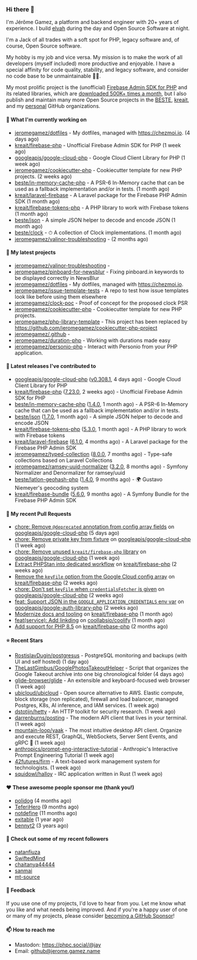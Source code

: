 ### Hi there 👋

I'm Jérôme Gamez, a platform and backend engineer with 20+ years of experience.
I build [elvah](https://www.elvah.de) during the day and Open Source Software
at night.

I'm a Jack of all trades with a soft spot for PHP, legacy software and,
of course, Open Source software.

My hobby is my job and vice versa. My mission is to make the work of all
developers (myself included) more productive and enjoyable.
I have a special affinity for code quality, stability, and legacy software,
and consider no code base to be unmaintainable 💪🏻.

My most prolific project is the (unofficial)
[Firebase Admin SDK for PHP](https://github.com/kreait/firebase-php) and its
related libraries, which are
[downloaded 500K+ times a month](https://packagist.org/packages/kreait/firebase-php/stats), but I also publish and maintain many more Open Source
projects in the [BESTE](https://github.com/beste),
[kreait](https://github.com/kreait), and my
[personal](https://github.com/jeromegamez) GitHub organizations.

#### 👷 What I'm currently working on

- [jeromegamez/dotfiles](https://github.com/jeromegamez/dotfiles) - My dotfiles, managed with https://chezmoi.io. (4 days ago)
- [kreait/firebase-php](https://github.com/kreait/firebase-php) - Unofficial Firebase Admin SDK for PHP (1 week ago)
- [googleapis/google-cloud-php](https://github.com/googleapis/google-cloud-php) - Google Cloud Client Library for PHP (1 week ago)
- [jeromegamez/cookiecutter-php](https://github.com/jeromegamez/cookiecutter-php) - Cookiecutter template for new PHP projects. (2 weeks ago)
- [beste/in-memory-cache-php](https://github.com/beste/in-memory-cache-php) - A PSR-6 In-Memory cache that can be used as a fallback implementation and/or in tests. (1 month ago)
- [kreait/laravel-firebase](https://github.com/kreait/laravel-firebase) - A Laravel package for the Firebase PHP Admin SDK (1 month ago)
- [kreait/firebase-tokens-php](https://github.com/kreait/firebase-tokens-php) - A PHP library to work with Firebase tokens (1 month ago)
- [beste/json](https://github.com/beste/json) - A simple JSON helper to decode and encode JSON (1 month ago)
- [beste/clock](https://github.com/beste/clock) - ⏱ A collection of Clock implementations. (1 month ago)
- [jeromegamez/valinor-troubleshooting](https://github.com/jeromegamez/valinor-troubleshooting) -  (2 months ago)

#### 🌱 My latest projects

- [jeromegamez/valinor-troubleshooting](https://github.com/jeromegamez/valinor-troubleshooting) - 
- [jeromegamez/pinboard-for-newsblur](https://github.com/jeromegamez/pinboard-for-newsblur) - Fixing pinboard.in keywords to be displayed correctly in NewsBlur
- [jeromegamez/dotfiles](https://github.com/jeromegamez/dotfiles) - My dotfiles, managed with https://chezmoi.io.
- [jeromegamez/issue-template-tests](https://github.com/jeromegamez/issue-template-tests) - A repo to test how issue templates look like before using them elsewhere
- [jeromegamez/clock-poc](https://github.com/jeromegamez/clock-poc) - Proof of concept for the proposed clock PSR
- [jeromegamez/cookiecutter-php](https://github.com/jeromegamez/cookiecutter-php) - Cookiecutter template for new PHP projects.
- [jeromegamez/php-library-template](https://github.com/jeromegamez/php-library-template) - This project has been replaced by https://github.com/jeromegamez/cookiecutter-php-project
- [jeromegamez/.github](https://github.com/jeromegamez/.github) - 
- [jeromegamez/duration-php](https://github.com/jeromegamez/duration-php) - Working with durations made easy
- [jeromegamez/personio-php](https://github.com/jeromegamez/personio-php) - Interact with Personio from your PHP application.

#### 🔭 Latest releases I've contributed to

- [googleapis/google-cloud-php](https://github.com/googleapis/google-cloud-php) ([v0.308.1](https://github.com/googleapis/google-cloud-php/releases/tag/v0.308.1), 4 days ago) - Google Cloud Client Library for PHP
- [kreait/firebase-php](https://github.com/kreait/firebase-php) ([7.23.0](https://github.com/kreait/firebase-php/releases/tag/7.23.0), 2 weeks ago) - Unofficial Firebase Admin SDK for PHP
- [beste/in-memory-cache-php](https://github.com/beste/in-memory-cache-php) ([1.4.0](https://github.com/beste/in-memory-cache-php/releases/tag/1.4.0), 1 month ago) - A PSR-6 In-Memory cache that can be used as a fallback implementation and/or in tests.
- [beste/json](https://github.com/beste/json) ([1.7.0](https://github.com/beste/json/releases/tag/1.7.0), 1 month ago) - A simple JSON helper to decode and encode JSON
- [kreait/firebase-tokens-php](https://github.com/kreait/firebase-tokens-php) ([5.3.0](https://github.com/kreait/firebase-tokens-php/releases/tag/5.3.0), 1 month ago) - A PHP library to work with Firebase tokens
- [kreait/laravel-firebase](https://github.com/kreait/laravel-firebase) ([6.1.0](https://github.com/kreait/laravel-firebase/releases/tag/6.1.0), 4 months ago) - A Laravel package for the Firebase PHP Admin SDK
- [jeromegamez/typed-collection](https://github.com/jeromegamez/typed-collection) ([8.0.0](https://github.com/jeromegamez/typed-collection/releases/tag/8.0.0), 7 months ago) - Type-safe collections based on Laravel Collections
- [jeromegamez/ramsey-uuid-normalizer](https://github.com/jeromegamez/ramsey-uuid-normalizer) ([3.2.0](https://github.com/jeromegamez/ramsey-uuid-normalizer/releases/tag/3.2.0), 8 months ago) - Symfony Normalizer and Denormalizer for ramsey/uuid
- [beste/latlon-geohash-php](https://github.com/beste/latlon-geohash-php) ([1.4.0](https://github.com/beste/latlon-geohash-php/releases/tag/1.4.0), 9 months ago) - 🌍 Gustavo Niemeyer&#39;s geocoding system
- [kreait/firebase-bundle](https://github.com/kreait/firebase-bundle) ([5.6.0](https://github.com/kreait/firebase-bundle/releases/tag/5.6.0), 9 months ago) - A Symfony Bundle for the Firebase PHP Admin SDK

#### 🔨 My recent Pull Requests

- [chore: Remove `@deprecated` annotation from config array fields](https://github.com/googleapis/google-cloud-php/pull/8689) on [googleapis/google-cloud-php](https://github.com/googleapis/google-cloud-php) (5 days ago)
- [chore: Remove private key from fixture](https://github.com/googleapis/google-cloud-php/pull/8675) on [googleapis/google-cloud-php](https://github.com/googleapis/google-cloud-php) (1 week ago)
- [chore: Remove unused `kreait/firebase-php` library](https://github.com/googleapis/google-cloud-php/pull/8672) on [googleapis/google-cloud-php](https://github.com/googleapis/google-cloud-php) (1 week ago)
- [Extract PHPStan into dedicated workflow](https://github.com/kreait/firebase-php/pull/1027) on [kreait/firebase-php](https://github.com/kreait/firebase-php) (2 weeks ago)
- [Remove the `keyFile` option from the Google Cloud config array](https://github.com/kreait/firebase-php/pull/1026) on [kreait/firebase-php](https://github.com/kreait/firebase-php) (2 weeks ago)
- [chore: Don&#39;t set `keyFile` when `credentialsFetcher` is given](https://github.com/googleapis/google-cloud-php/pull/8657) on [googleapis/google-cloud-php](https://github.com/googleapis/google-cloud-php) (2 weeks ago)
- [feat: Support JSON in the `GOOGLE_APPLICATION_CREDENTIALS` env var](https://github.com/googleapis/google-auth-library-php/pull/635) on [googleapis/google-auth-library-php](https://github.com/googleapis/google-auth-library-php) (2 weeks ago)
- [Modernize docs and tooling](https://github.com/kreait/firebase-php/pull/1023) on [kreait/firebase-php](https://github.com/kreait/firebase-php) (1 month ago)
- [feat(service): Add linkding](https://github.com/coollabsio/coolify/pull/6651) on [coollabsio/coolify](https://github.com/coollabsio/coolify) (1 month ago)
- [Add support for PHP 8.5](https://github.com/kreait/firebase-php/pull/1019) on [kreait/firebase-php](https://github.com/kreait/firebase-php) (2 months ago)

#### ⭐ Recent Stars

- [RostislavDugin/postgresus](https://github.com/RostislavDugin/postgresus) - PostgreSQL monitoring and backups (with UI and self hosted) (1 day ago)
- [TheLastGimbus/GooglePhotosTakeoutHelper](https://github.com/TheLastGimbus/GooglePhotosTakeoutHelper) - Script that organizes the Google Takeout archive into one big chronological folder (4 days ago)
- [glide-browser/glide](https://github.com/glide-browser/glide) - An extensible and keyboard-focused web browser (1 week ago)
- [ubicloud/ubicloud](https://github.com/ubicloud/ubicloud) - Open source alternative to AWS. Elastic compute, block storage (non replicated), firewall and load balancer, managed Postgres, K8s, AI inference, and IAM services. (1 week ago)
- [dstotijn/hetty](https://github.com/dstotijn/hetty) - An HTTP toolkit for security research. (1 week ago)
- [darrenburns/posting](https://github.com/darrenburns/posting) - The modern API client that lives in your terminal. (1 week ago)
- [mountain-loop/yaak](https://github.com/mountain-loop/yaak) - The most intuitive desktop API client. Organize and execute REST, GraphQL, WebSockets, Server Sent Events, and gRPC 🦬 (1 week ago)
- [anthropics/prompt-eng-interactive-tutorial](https://github.com/anthropics/prompt-eng-interactive-tutorial) - Anthropic&#39;s Interactive Prompt Engineering Tutorial (1 week ago)
- [42futures/firm](https://github.com/42futures/firm) - A text-based work management system for technologists. (1 week ago)
- [squidowl/halloy](https://github.com/squidowl/halloy) - IRC application written in Rust (1 week ago)

#### ❤️ These awesome people sponsor me (thank you!)

- [polidog](https://github.com/polidog) (4 months ago)
- [TeferiHero](https://github.com/TeferiHero) (9 months ago)
- [notdefine](https://github.com/notdefine) (11 months ago)
- [exitable](https://github.com/exitable) (1 year ago)
- [bennyt2](https://github.com/bennyt2) (3 years ago)

#### 👯 Check out some of my recent followers

- [natanfiuza](https://github.com/natanfiuza)
- [SwiftedMind](https://github.com/SwiftedMind)
- [chaitanya44444](https://github.com/chaitanya44444)
- [sanmai](https://github.com/sanmai)
- [mt-source](https://github.com/mt-source)

#### 💬 Feedback

If you use one of my projects, I'd love to hear from you. Let me know what you
like and what needs being improved. And if you're a happy user of one or
many of my projects, please consider
[becoming a GitHub Sponsor](https://github.com/sponsors/jeromegamez)!

#### 📫 How to reach me

- Mastodon: https://phpc.social/@jay
- Email: github@jerome.gamez.name

